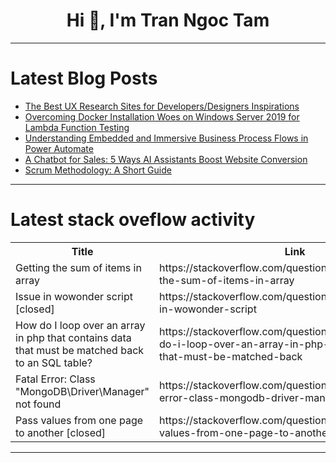 <h1 align="center">Hi 👋, I'm Tran Ngoc Tam</h1>

---

# Latest Blog Posts 
<!-- BLOG-POST-LIST:START -->
- [The Best UX Research Sites for Developers/Designers Inspirations](https://dev.to/renancferro/the-best-ux-research-sites-for-developersdesigners-inspirations-2d0a)
- [Overcoming Docker Installation Woes on Windows Server 2019 for Lambda Function Testing](https://dev.to/prachibhende/overcoming-docker-installation-woes-on-windows-server-2019-for-lambda-function-testing-3omh)
- [Understanding Embedded and Immersive Business Process Flows in Power Automate](https://dev.to/shishsingh/understanding-embedded-and-immersive-business-process-flows-in-power-automate-53ad)
- [A Chatbot for Sales: 5 Ways AI Assistants Boost Website Conversion](https://dev.to/parth51199/a-chatbot-for-sales-5-ways-ai-assistants-boost-website-conversion-i5f)
- [Scrum Methodology: A Short Guide](https://dev.to/productivity/scrum-methodology-a-short-guide-4kbj)
<!-- BLOG-POST-LIST:END -->

---

# Latest stack oveflow activity
<table>
  <tr><th>Title</th><th>Link</th></tr>
  <!-- STACKOVERFLOW:START --><tr><td>Getting the sum of items in array</td><td>https://stackoverflow.com/questions/78448383/getting-the-sum-of-items-in-array</td></tr><tr><td>Issue in wowonder script [closed]</td><td>https://stackoverflow.com/questions/78448317/issue-in-wowonder-script</td></tr><tr><td>How do I loop over an array in php that contains data that must be matched back to an SQL table?</td><td>https://stackoverflow.com/questions/78448185/how-do-i-loop-over-an-array-in-php-that-contains-data-that-must-be-matched-back</td></tr><tr><td>Fatal Error: Class &quot;MongoDB\Driver\Manager&quot; not found</td><td>https://stackoverflow.com/questions/78448075/fatal-error-class-mongodb-driver-manager-not-found</td></tr><tr><td>Pass values ​from one page to another [closed]</td><td>https://stackoverflow.com/questions/78448046/pass-values-from-one-page-to-another</td></tr><!-- STACKOVERFLOW:END -->
</table>

---


